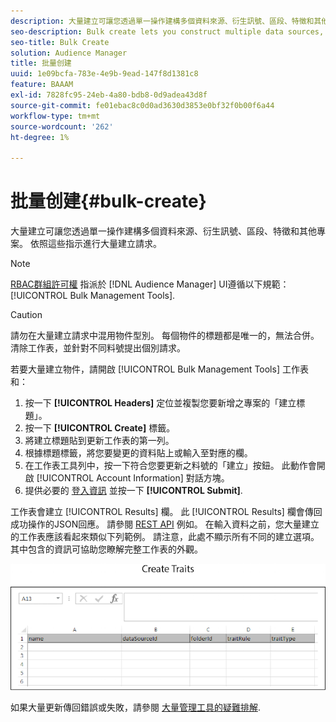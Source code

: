 ```yaml
---
description: 大量建立可讓您透過單一操作建構多個資料來源、衍生訊號、區段、特徵和其他專案。 依照這些指示進行大量建立請求。
seo-description: Bulk create lets you construct multiple data sources, derived signals, segments, traits, and other items with a single operation. Follow these instructions to make a bulk creation request.
seo-title: Bulk Create
solution: Audience Manager
title: 批量创建
uuid: 1e09bcfa-783e-4e9b-9ead-147f8d1381c8
feature: BAAAM
exl-id: 7828fc95-24eb-4a80-bdb8-0d9adea43d8f
source-git-commit: fe01ebac8c0d0ad3630d3853e0bf32f0b00f6a44
workflow-type: tm+mt
source-wordcount: '262'
ht-degree: 1%

---
```


# 批量创建{#bulk-create}

大量建立可讓您透過單一操作建構多個資料來源、衍生訊號、區段、特徵和其他專案。 依照這些指示進行大量建立請求。

<!-- 

t_bulk_create.xml

 -->

>[!NOTE]
>
>[RBAC群組許可權](../../features/administration/administration-overview.md) 指派於 [!DNL Audience Manager] UI遵循以下規範： [!UICONTROL Bulk Management Tools].

>[!CAUTION]
>
>請勿在大量建立請求中混用物件型別。 每個物件的標題都是唯一的，無法合併。 清除工作表，並針對不同料號提出個別請求。

若要大量建立物件，請開啟 [!UICONTROL Bulk Management Tools] 工作表和：

1. 按一下 **[!UICONTROL Headers]** 定位並複製您要新增之專案的「建立標題」。
2. 按一下 **[!UICONTROL Create]** 標籤。
3. 將建立標題貼到更新工作表的第一列。
4. 根據標題標籤，將您要變更的資料貼上或輸入至對應的欄。
5. 在工作表工具列中，按一下符合您要更新之料號的「建立」按鈕。
此動作會開啟 [!UICONTROL Account Information] 對話方塊。
6. 提供必要的 [登入資訊](../../reference/bulk-management-tools/bulk-management-intro.md#auth-reqs) 並按一下 **[!UICONTROL Submit]**.

工作表會建立 [!UICONTROL Results] 欄。 此 [!UICONTROL Results] 欄會傳回成功操作的JSON回應。 請參閱 [REST API](../../api/rest-api-main/rest-api-main.md) 例如。 在輸入資料之前，您大量建立的工作表應該看起來類似下列範例。 請注意，此處不顯示所有不同的建立選項。 其中包含的資訊可協助您瞭解完整工作表的外觀。

![](assets/cretetraits.png)

如果大量更新傳回錯誤或失敗，請參閱 [大量管理工具的疑難排解](../../reference/bulk-management-tools/bulk-troubleshooting.md).
